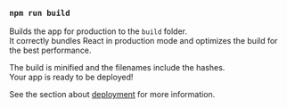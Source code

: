 <!-- ### Credenciales: USUARIO: Eduardo PASS: 102030 -->

<!-- Librerias a instalar:

    "@emotion/react": "^11.9.3",
    "@emotion/styled": "^11.9.3",
    "@material-table/core": "^0.2.35",
    "@material-ui/core": "^4.12.4",
    "@material-ui/icons": "^4.11.3",
    "@mui/icons-material": "^5.8.4",
    "@mui/lab": "^5.0.0-alpha.88",
    "@mui/material": "^5.9.1",
    "@mui/styles": "^5.9.1",
    "@mui/system": "^5.9.2",
    "@testing-library/jest-dom": "^5.16.4",
    "@testing-library/react": "^13.3.0",
    "@testing-library/user-event": "^13.5.0",
    "axios": "^0.27.2",
    "material-table": "^1.69.3",
    "react": "^18.2.0",
    "react-dom": "^18.2.0",
    "react-native-keyboard-aware-scroll-view": "^0.9.5",
    "react-router-dom": "^6.3.0",
    material-ui-dropzone

 -->

### `npm run build`

Builds the app for production to the `build` folder.\
It correctly bundles React in production mode and optimizes the build for the best performance.

The build is minified and the filenames include the hashes.\
Your app is ready to be deployed!

See the section about [deployment](https://facebook.github.io/create-react-app/docs/deployment) for more information.

